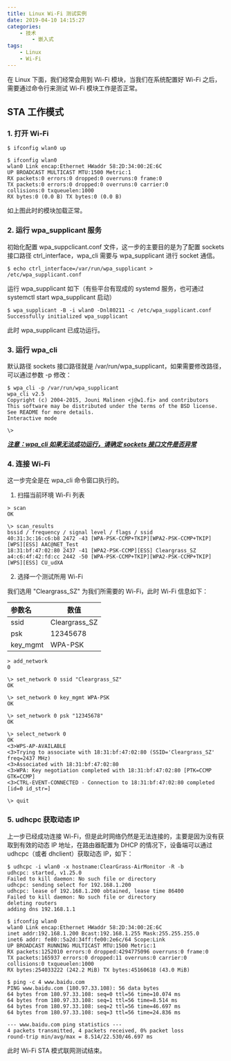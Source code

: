 ```yaml
---
title: Linux Wi-Fi 测试实例
date: 2019-04-10 14:15:27
categories:
    - 技术
        - 嵌入式
tags:
    - Linux
    - Wi-Fi
---
```


在 Linux 下面，我们经常会用到 Wi-Fi 模块，当我们在系统配置好 Wi-Fi 之后，需要通过命令行来测试 Wi-Fi 模块工作是否正常。

## STA 工作模式

### 1. 打开 Wi-Fi

```shell
$ ifconfig wlan0 up

$ ifconfig wlan0
wlan0 Link encap:Ethernet HWaddr 58:2D:34:00:2E:6C
UP BROADCAST MULTICAST MTU:1500 Metric:1
RX packets:0 errors:0 dropped:0 overruns:0 frame:0
TX packets:0 errors:0 dropped:0 overruns:0 carrier:0
collisions:0 txqueuelen:1000
RX bytes:0 (0.0 B) TX bytes:0 (0.0 B)
```

如上图此时的模块加载正常。

### 2. 运行 wpa_supplicant 服务

初始化配置 wpa_suppclicant.conf 文件，这一步的主要目的是为了配置 sockets 接口路径 ctrl_interface，wpa_cli 需要与 wpa_supplicant 进行 socket 通信。

```shell
$ echo ctrl_interface=/var/run/wpa_supplicant > /etc/wpa_supplicant.conf
```

运行 wpa_supplicant 如下（有些平台有现成的 systemd 服务，也可通过 systemctl start wpa_supplicant 启动）

```shell
$ wpa_supplicant -B -i wlan0 -Dnl80211 -c /etc/wpa_supplicant.conf
Successfully initialized wpa_supplicant
```

此时 wpa_supplicant 已成功运行。

### 3. 运行 wpa_cli

默认路径 sockets 接口路径就是 /var/run/wpa_supplicant，如果需要修改路径，可以通过参数 -p <path> 修改：

```shell
$ wpa_cli -p /var/run/wpa_supplicant
wpa_cli v2.5
Copyright (c) 2004-2015, Jouni Malinen <j@w1.fi> and contributors
This software may be distributed under the terms of the BSD license.
See README for more details.
Interactive mode

\>
```

***<u>注意：wpa_cli 如果无法成功运行，请确定 sockets 接口文件是否异常</u>***

### 4. 连接 Wi-Fi

这一步完全是在 wpa_cli 命令窗口执行的。

1. 扫描当前环境 Wi-Fi 列表

```shell
> scan
OK

\> scan_results
bssid / frequency / signal level / flags / ssid
40:31:3c:16:c6:b8 2472 -43 [WPA-PSK-CCMP+TKIP][WPA2-PSK-CCMP+TKIP][WPS][ESS] AAC@NET_Test
18:31:bf:47:02:80 2437 -41 [WPA2-PSK-CCMP][ESS] Cleargrass_SZ
a4:c6:4f:42:fd:cc 2442 -50 [WPA-PSK-CCMP+TKIP][WPA2-PSK-CCMP+TKIP][WPS][ESS] CU_udXA
```

2. 选择一个测试所用 Wi-Fi

我们选用 "Cleargrass_SZ" 为我们所需要的 Wi-Fi，此时 Wi-Fi 信息如下：

| 参数名   | 数值          |
| :------- | ------------- |
| ssid     | Cleargrass_SZ |
| psk      | 12345678      |
| key_mgmt | WPA-PSK       |

```shell
> add_network
0

\> set_network 0 ssid "Cleargrass_SZ"
OK

\> set_network 0 key_mgmt WPA-PSK
OK

\> set_network 0 psk "12345678"
OK

\> select_network 0
OK
<3>WPS-AP-AVAILABLE
<3>Trying to associate with 18:31:bf:47:02:80 (SSID='Cleargrass_SZ' freq=2437 MHz)
<3>Associated with 18:31:bf:47:02:80
<3>WPA: Key negotiation completed with 18:31:bf:47:02:80 [PTK=CCMP GTK=CCMP]
<3>CTRL-EVENT-CONNECTED - Connection to 18:31:bf:47:02:80 completed [id=0 id_str=]

\> quit
```

### 5. udhcpc 获取动态 IP

上一步已经成功连接 Wi-Fi，但是此时网络仍然是无法连接的，主要是因为没有获取到有效的动态 IP 地址，在路由器配置为 DHCP 的情况下，设备端可以通过 udhcpc（或者 dhclient）获取动态 IP，如下：

```shell
$ udhcpc -i wlan0 -x hostname:ClearGrass-AirMonitor -R -b
udhcpc: started, v1.25.0
Failed to kill daemon: No such file or directory
udhcpc: sending select for 192.168.1.200
udhcpc: lease of 192.168.1.200 obtained, lease time 86400
Failed to kill daemon: No such file or directory
deleting routers
adding dns 192.168.1.1

$ ifconfig wlan0
wlan0 Link encap:Ethernet HWaddr 58:2D:34:00:2E:6C
inet addr:192.168.1.200 Bcast:192.168.1.255 Mask:255.255.255.0
inet6 addr: fe80::5a2d:34ff:fe00:2e6c/64 Scope:Link
UP BROADCAST RUNNING MULTICAST MTU:1500 Metric:1
RX packets:1252010 errors:0 dropped:4294775096 overruns:0 frame:0
TX packets:165937 errors:0 dropped:11 overruns:0 carrier:0
collisions:0 txqueuelen:1000
RX bytes:254033222 (242.2 MiB) TX bytes:45160618 (43.0 MiB)

$ ping -c 4 www.baidu.com
PING www.baidu.com (180.97.33.108): 56 data bytes
64 bytes from 180.97.33.108: seq=0 ttl=56 time=10.074 ms
64 bytes from 180.97.33.108: seq=1 ttl=56 time=8.514 ms
64 bytes from 180.97.33.108: seq=2 ttl=56 time=46.697 ms
64 bytes from 180.97.33.108: seq=3 ttl=56 time=24.836 ms

--- www.baidu.com ping statistics ---
4 packets transmitted, 4 packets received, 0% packet loss
round-trip min/avg/max = 8.514/22.530/46.697 ms
```

此时 Wi-Fi STA 模式联网测试结束。
